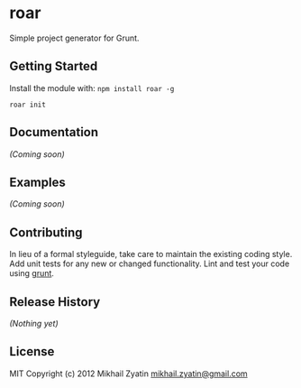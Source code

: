 # roar

Simple project generator for Grunt.

## Getting Started
Install the module with: `npm install roar -g`

```shell
roar init
```

## Documentation
_(Coming soon)_

## Examples
_(Coming soon)_

## Contributing
In lieu of a formal styleguide, take care to maintain the existing coding style. Add unit tests for any new or changed functionality. Lint and test your code using [grunt](https://github.com/gruntjs/grunt).

## Release History
_(Nothing yet)_

## License
MIT
Copyright (c) 2012 Mikhail Zyatin <mikhail.zyatin@gmail.com>
